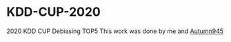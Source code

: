 # KDD-CUP-2020
2020 KDD CUP Debiasing TOP5
This work was done by me and [Autumn945](https://github.com/Autumn945)
